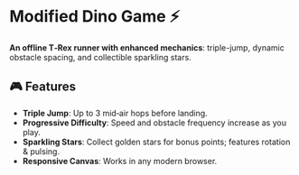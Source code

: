 # Modified Dino Game ⚡️

**An offline T‑Rex runner with enhanced mechanics**: triple-jump, dynamic obstacle spacing, and collectible sparkling stars.

## 🎮 Features

- **Triple Jump**: Up to 3 mid‑air hops before landing.
- **Progressive Difficulty**: Speed and obstacle frequency increase as you play.
- **Sparkling Stars**: Collect golden stars for bonus points; features rotation & pulsing.
- **Responsive Canvas**: Works in any modern browser.
